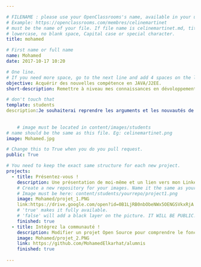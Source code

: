 ```yaml
---

# FILENAME : please use your OpenClassrooms's name, available in your url.
# Example: https://openclassrooms.com/membres/celinemartinet
# must be the name of your file. If file name is celinemartinet.md, title is celinemartinet.
# lowercase, no blank space, Capital case or special character.
title: mohamed

# First name or full name
name: Mohamed
date: 2017-10-17 10:20

# One line.
# If you need more space, go to the next line and add 4 spaces on the left, as in 'description'.
objective: Acquérir des nouvelles compétence en JAVA/J2EE.
short-description: Remettre à niveau mes connaissances en dévoloppement Web.

# don't touch that
template: students
description:Je souhaiterai reprendre les arguments et les nouvautés de JAVA8, monter en competence en Back-end: J2EE, Struts2,Spring, Hibernate, WebService.
    
    
    # image must be located in content/images/students
# name should be the same as this file. Eg: celinemartinet.png
image: Mohamed.jpg

# Change this to True when you do you pull request.
public: True

# You need to keep the exact same structure for each new project.
projects:
  - title: Présentez-vous !
    description: Une présentation de moi-même et un lien vers mon LinkedIn.
    # Create a new repository for your images. Name it the same as your nickname and profile picture.
    # Image must be here: content/students/yourrepo/project1.png
    image: Mohamed/projet_1.PNG
    link:https://drive.google.com/open?id=0B1LjRB0nbObeNWx5OENGSVkxRjA
    # 'true' makes it fully available.
    # 'false' will add a black layer on the picture. IT WILL BE PUBLIC!
    finished: true
  - title: Intégrez la communauté !
    description: Modifier un projet Open Source pour comprendre le fonctionnement de Git, de Github et des pull requests. 
    image: Mohamed/projet_2.PNG
    link: https://github.com/MohamedElkarhat/alumnis
    finished: true
  
---
```

